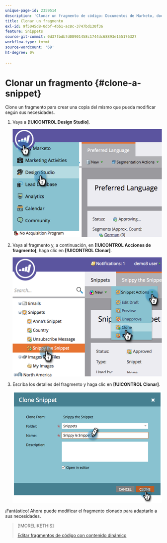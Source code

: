 ```yaml
---
unique-page-id: 2359514
description: 'Clonar un fragmento de código: Documentos de Marketo, documentación del producto'
title: Clonar un fragmento
exl-id: 9f5045d8-0dbf-4bb1-ac8c-3747bd130f36
feature: Snippets
source-git-commit: 0d37fbdb7d08901458c1744dc68893e155176327
workflow-type: tm+mt
source-wordcount: '69'
ht-degree: 0%

---
```


# Clonar un fragmento {#clone-a-snippet}

Clone un fragmento para crear una copia del mismo que pueda modificar según sus necesidades.

1. Vaya a **[!UICONTROL Design Studio]**.

   ![](assets/image2014-9-16-10-3a32-3a36.png)

1. Vaya al fragmento y, a continuación, en **[!UICONTROL Acciones de fragmento]**, haga clic en **[!UICONTROL Clonar]**.

   ![](assets/image2014-9-16-10-3a32-3a44.png)

1. Escriba los detalles del fragmento y haga clic en **[!UICONTROL Clonar]**.

   ![](assets/image2014-9-16-10-3a32-3a53.png)

¡Fantástico! Ahora puede modificar el fragmento clonado para adaptarlo a sus necesidades.

>[!MORELIKETHIS]
>
>[Editar fragmentos de código con contenido dinámico](/help/marketo/product-docs/personalization/segmentation-and-snippets/snippets/edit-snippets-with-dynamic-content.md)
